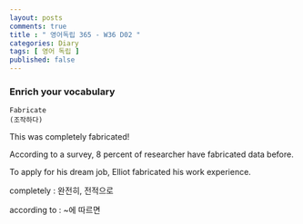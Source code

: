 ```yaml
---
layout: posts
comments: true
title : " 영어독립 365 - W36 D02 "
categories: Diary
tags: [ 영어 독립 ]
published: false
---
```


### Enrich your vocabulary

```text
Fabricate
(조작하다)
```

This was completely fabricated!

According to a survey, 8 percent of researcher have fabricated data before.

To apply for his dream job, Elliot fabricated his work experience.

completely
 : 완전히, 전적으로

according to
 : ~에 따르면
